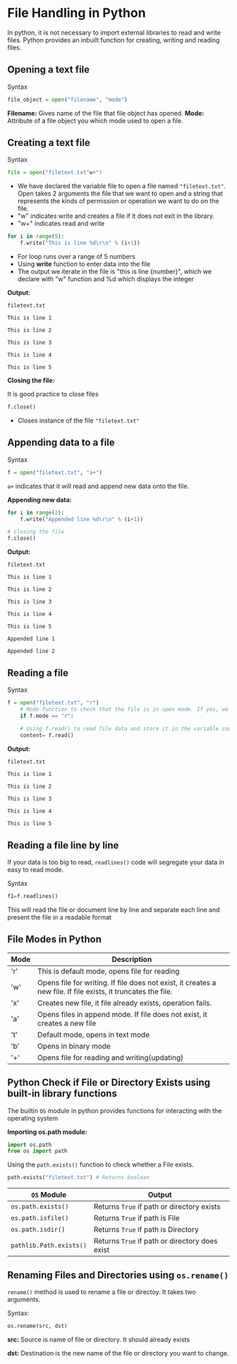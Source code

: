 # File Handling in Python

In python, it is not necessary to import external libraries to read and write files. 
Python provides an inbuilt function for creating, writing and reading files. 

## Opening a text file 

Syntax
```python
file_object = open("filename", "mode")
```

**Filename:** Gives name of the file that file object has opened.
**Mode:** Attribute of a file object you which mode used to open a file.

## Creating a text file
Syntax

```python
file = open("filetext.txt"w+")
```

- We have declared the variable file to open a file named `"filetext.txt"`. Open takes 2 arguments the file that we want to open and a string that represents the kinds of permission or operation we want to do on the file.
- "w" indicates write and creates a file if it does not exit in the library.
- "w+" indicates read and write

```python
for i in range(5):
    f.write("This is line %d\r\n" % (i+1))
```

- For loop runs over a range of 5 numbers
- Using **write** function to enter data into the file
- The output we iterate in the file is "this is line {number}", which we declare with "w" function and %d which displays the integer

**Output:**
```text
filetext.txt

This is line 1

This is line 2

This is line 3

This is line 4

This is line 5
```

**Closing the file:**

It is good practice to close files 

```python
f.close()
```
- Closes instance of the file `"filetext.txt"`

## Appending data to a file 

Syntax 
```python
f = open("filetext.txt", "a+")
```
`a+` indicates that it will read and append new data onto the file.

**Appending new data:**
```python
for i in range(2):
    f.write("Appended line %d\r\n" % (i+1))

# closing the file
f.close()
```
**Output:**
```text
filetext.txt

This is line 1

This is line 2

This is line 3

This is line 4

This is line 5

Appended line 1

Appended line 2
```

## Reading a file 

Syntax
```python
f = open("filetext.txt", "r")
    # Mode function to check that the file is in open mode. If yes, we proceed ahead
    if f.mode == "r":
    
    # Using f.read() to read file data and store it in the variable content
    content= f.read()
```

**Output:**

```text
filetext.txt

This is line 1

This is line 2

This is line 3

This is line 4

This is line 5
```

## Reading a file line by line 

If your data is too big to read, `readlines()` code will segregate your data in easy to read mode.

Syntax
```python
f1=f.readlines()
```
This will read the file or document line by line and separate each line and present the file in a readable format

## File Modes in Python 

**Mode**|**Description**
-----|------
'r'|This is default mode, opens file for reading
'w'|Opens file for writing. If file does not exist, it creates a new file. If file exists, it truncates the file.
'x'|Creates new file, it file already exists, operation fails.
'a'| Opens files in append mode. If file does not exist, it creates a new file
't'| Default mode, opens in text mode
'b'| Opens in binary mode 
'+'|Opens file for reading and writing(updating)

## Python Check if File or Directory Exists using built-in library functions

The builtin `OS` module in python provides functions for interacting with the operating system

**Importing os.path module:**

```python
import os.path
from os import path
```

Using the `path.exists()` function to check whether a File exists.

```python
path.exists("filetext.txt") # Returns boolean
```

**`OS` Module**| Output
----|-----
`os.path.exists()`| Returns `True` if path or directory exists
`os.path.isfile()`| Returns `True` if path is File
`os.path.isdir()`| Returns `True` if path is Directory
`pathlib.Path.exists()`|Returns `True` if path or directory does exist

## Renaming Files and Directories using `os.rename()`

`rename()` method is used to rename a file or directoy. It takes two arguments.

Syntax:
```python
os.rename(src, dst)
```

**src:** Source is name of file or directory. It should already exists

**dst:** Destination is the new name of the file or directory you want to change.
